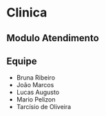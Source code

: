 # Clinica

## Modulo Atendimento

## Equipe
* Bruna Ribeiro
* João Marcos
* Lucas Augusto
* Mario Pelizon
* Tarcísio de Oliveira
